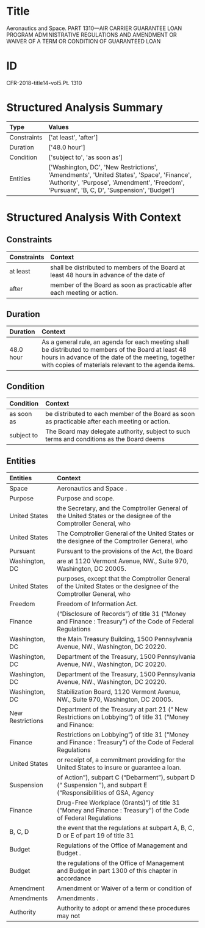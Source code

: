 # Title

 Aeronautics and Space. PART 1310—AIR CARRIER GUARANTEE LOAN PROGRAM ADMINISTRATIVE REGULATIONS AND AMENDMENT OR WAIVER OF A TERM OR CONDITION OF GUARANTEED LOAN


# ID

 CFR-2018-title14-vol5.Pt. 1310


# Structured Analysis Summary

| Type        | Values                                                                                                                                                                                   |
|:------------|:-----------------------------------------------------------------------------------------------------------------------------------------------------------------------------------------|
| Constraints | ['at least', 'after']                                                                                                                                                                    |
| Duration    | ['48.0 hour']                                                                                                                                                                            |
| Condition   | ['subject to', 'as soon as']                                                                                                                                                             |
| Entities    | ['Washington, DC', 'New Restrictions', 'Amendments', 'United States', 'Space', 'Finance', 'Authority', 'Purpose', 'Amendment', 'Freedom', 'Pursuant', 'B, C, D', 'Suspension', 'Budget'] |


# Structured Analysis With Context

 


## Constraints

| Constraints   | Context                                                                                  |
|:--------------|:-----------------------------------------------------------------------------------------|
| at least      | shall be distributed to members of the Board at least 48 hours in advance of the date of |
| after         | member of the Board as soon as practicable after  each meeting or action.                |


## Duration

| Duration   | Context                                                                                                                                                                                                             |
|:-----------|:--------------------------------------------------------------------------------------------------------------------------------------------------------------------------------------------------------------------|
| 48.0 hour  | As a general rule, an agenda for each meeting shall be distributed to members of the Board at least 48 hours in advance of the date of the meeting, together with copies of materials relevant to the agenda items. |


## Condition

| Condition   | Context                                                                                          |
|:------------|:-------------------------------------------------------------------------------------------------|
| as soon as  | be distributed to each member of the Board as soon as  practicable after each meeting or action. |
| subject to  | The Board may delegate authority,  subject to such terms and conditions as the Board deems       |


## Entities

| Entities         | Context                                                                                                                                               |
|:-----------------|:------------------------------------------------------------------------------------------------------------------------------------------------------|
| Space            | Aeronautics and  Space .                                                                                                                              |
| Purpose          | Purpose  and scope.                                                                                                                                   |
| United States    | the Secretary, and the Comptroller General of the United States or the designee of the Comptroller General, who                                       |
| United States    | The Comptroller General of the  United States or the designee of the Comptroller General, who                                                         |
| Pursuant         | Pursuant to the provisions of the Act, the Board                                                                                                      |
| Washington, DC   | are at 1120 Vermont Avenue, NW., Suite 970, Washington, DC  20005.                                                                                    |
| United States    | purposes, except that the Comptroller General of the United States or the designee of the Comptroller General, who                                    |
| Freedom          | Freedom  of Information Act.                                                                                                                          |
| Finance          | (&#8220;Disclosure of Records&#8221;) of title 31 (&#8220;Money and Finance : Treasury&#8221;) of the Code of Federal Regulations                     |
| Washington, DC   | the Main Treasury Building, 1500 Pennsylvania Avenue, NW., Washington, DC  20220.                                                                     |
| Washington, DC   | Department of the Treasury, 1500 Pennsylvania Avenue, NW., Washington, DC  20220.                                                                     |
| Washington, DC   | Department of the Treasury, 1500 Pennsylvania Avenue, NW., Washington, DC  20220.                                                                     |
| Washington, DC   | Stabilization Board, 1120 Vermont Avenue, NW., Suite 970, Washington, DC  20005.                                                                      |
| New Restrictions | Department of the Treasury at part 21 (&#8220; New Restrictions on Lobbying&#8221;) of title 31 (&#8220;Money and Finance:                            |
| Finance          | Restrictions on Lobbying&#8221;) of title 31 (&#8220;Money and Finance : Treasury&#8221;) of the Code of Federal Regulations                          |
| United States    | or receipt of, a commitment providing for the United States  to insure or guarantee a loan.                                                           |
| Suspension       | of Action&#8221;), subpart C (&#8220;Debarment&#8221;), subpart D (&#8220; Suspension &#8221;), and subpart E (&#8220;Responsibilities of GSA, Agency |
| Finance          | Drug-Free Workplace (Grants)&#8221;) of title 31 (&#8220;Money and Finance : Treasury&#8221;) of the Code of Federal Regulations                      |
| B, C, D          | the event that the regulations at subpart A, B, C, D or E of part 19 of title 31                                                                      |
| Budget           | Regulations of the Office of Management and  Budget .                                                                                                 |
| Budget           | the regulations of the Office of Management and Budget in part 1300 of this chapter in accordance                                                     |
| Amendment        | Amendment or Waiver of a term or condition of                                                                                                         |
| Amendments       | Amendments .                                                                                                                                          |
| Authority        | Authority to adopt or amend these procedures may not                                                                                                  |


